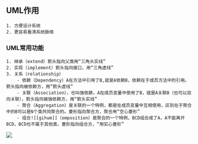 ## UML作用
	1. 方便设计系统
	2. 更容易看清系统脉络
### UML常用功能
	1. 继承（extend）箭头指向父类用“三角头实线”
	2. 实现（implement）箭头指向接口，用“三角虚线”
	3. 关系（relationship）
		- 依赖（Dependency）A在方法中引用了B,就是A依赖B，依赖在于成员方法中的引用。箭头指向被依赖方，用“箭头虚线”
		- 关联（Association），也叫强依赖，A在成员变量中使用了B，就是A关联B（也可以双向关联），箭头指向被强依赖方，用“箭头实线”
		- 聚合（Aggregation）是关联的一个特例，都是在成员变量中互相使用，区别在于聚合中的B可以是N个类共同聚合的。菱形指向聚合方，聚合用“空心菱形”
		- 组合![[gihum]]（omposition）是聚合的一个特例，BCD组合成了A，A不能离开BCD，BCD也不属于其他类，菱形指向组合方，“用实心菱形”

![](http://upload-images.jianshu.io/upload_images/2799767-3f16972d7b062110.png)
	